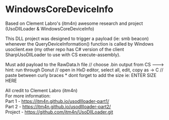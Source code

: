 # WindowsCoreDeviceInfo

Based on Clement Labro's (itm4n) awesome research and project (UsoDllLoader & WindowsCoreDeviceInfo) 

This DLL project was designed to trigger a payload (ie: smb beacon) whenever the QueryDeviceInformation() function is called by Windows usoclient.exe (my other repo has C# version of the client SharpUsoDllLoader to use with CS execute-assembly).  

Must add payload to the RawData.h file
    // choose .bin output from CS ---> hint: run through Donut
    // open in HxD editor, select all, edit, copy as -> C
    // paste between curly braces * dont forget to add the size ie: ENTER SIZE HERE
    

All credit to Clement Labro (itm4n)  
For more information:  
Part 1 - https://itm4n.github.io/usodllloader-part1/  
Part 2 - https://itm4n.github.io/usodllloader-part2/   
Project - https://github.com/itm4n/UsoDllLoader.git
    
